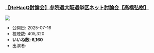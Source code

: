 ### [【ReHacQ討論会】参院選大阪選挙区ネット討論会【高橋弘樹】](https://www.youtube.com/watch?v=PW0NpDQzNOc)
[![](https://img.youtube.com/vi/PW0NpDQzNOc/hqdefault.jpg)](https://www.youtube.com/watch?v=PW0NpDQzNOc)
-   公開日: 2025-07-16
-   視聴数: 405,320
-   **いいね数: 6,160**
-   出演者: 
